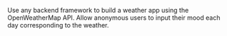 Use any backend framework to build a weather app using the OpenWeatherMap API. Allow anonymous users to input their mood each day corresponding to the weather.